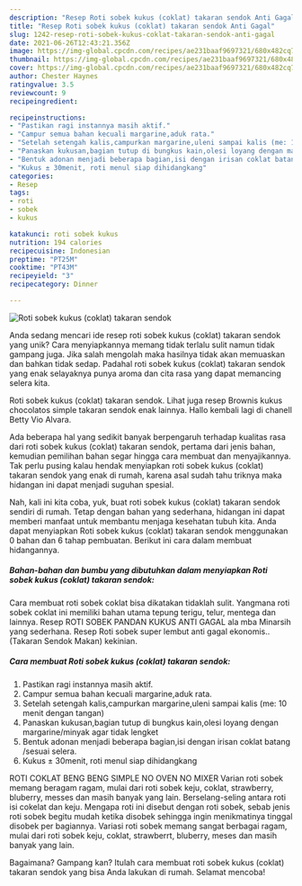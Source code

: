 ```yaml
---
description: "Resep Roti sobek kukus (coklat) takaran sendok Anti Gagal"
title: "Resep Roti sobek kukus (coklat) takaran sendok Anti Gagal"
slug: 1242-resep-roti-sobek-kukus-coklat-takaran-sendok-anti-gagal
date: 2021-06-26T12:43:21.356Z
image: https://img-global.cpcdn.com/recipes/ae231baaf9697321/680x482cq70/roti-sobek-kukus-coklat-takaran-sendok-foto-resep-utama.jpg
thumbnail: https://img-global.cpcdn.com/recipes/ae231baaf9697321/680x482cq70/roti-sobek-kukus-coklat-takaran-sendok-foto-resep-utama.jpg
cover: https://img-global.cpcdn.com/recipes/ae231baaf9697321/680x482cq70/roti-sobek-kukus-coklat-takaran-sendok-foto-resep-utama.jpg
author: Chester Haynes
ratingvalue: 3.5
reviewcount: 9
recipeingredient:

recipeinstructions:
- "Pastikan ragi instannya masih aktif."
- "Campur semua bahan kecuali margarine,aduk rata."
- "Setelah setengah kalis,campurkan margarine,uleni sampai kalis (me: 10 menit dengan tangan)"
- "Panaskan kukusan,bagian tutup di bungkus kain,olesi loyang dengan margarine/minyak agar tidak lengket"
- "Bentuk adonan menjadi beberapa bagian,isi dengan irisan coklat batang /sesuai selera."
- "Kukus ± 30menit, roti menul siap dihidangkang"
categories:
- Resep
tags:
- roti
- sobek
- kukus

katakunci: roti sobek kukus 
nutrition: 194 calories
recipecuisine: Indonesian
preptime: "PT25M"
cooktime: "PT43M"
recipeyield: "3"
recipecategory: Dinner

---
```



![Roti sobek kukus (coklat) takaran sendok](https://img-global.cpcdn.com/recipes/ae231baaf9697321/680x482cq70/roti-sobek-kukus-coklat-takaran-sendok-foto-resep-utama.jpg)

Anda sedang mencari ide resep roti sobek kukus (coklat) takaran sendok yang unik? Cara menyiapkannya memang tidak terlalu sulit namun tidak gampang juga. Jika salah mengolah maka hasilnya tidak akan memuaskan dan bahkan tidak sedap. Padahal roti sobek kukus (coklat) takaran sendok yang enak selayaknya punya aroma dan cita rasa yang dapat memancing selera kita.

Roti sobek kukus (coklat) takaran sendok. Lihat juga resep Brownis kukus chocolatos simple takaran sendok enak lainnya. Hallo kembali lagi di chanell Betty Vio Alvara.

Ada beberapa hal yang sedikit banyak berpengaruh terhadap kualitas rasa dari roti sobek kukus (coklat) takaran sendok, pertama dari jenis bahan, kemudian pemilihan bahan segar hingga cara membuat dan menyajikannya. Tak perlu pusing kalau hendak menyiapkan roti sobek kukus (coklat) takaran sendok yang enak di rumah, karena asal sudah tahu triknya maka hidangan ini dapat menjadi suguhan spesial.


Nah, kali ini kita coba, yuk, buat roti sobek kukus (coklat) takaran sendok sendiri di rumah. Tetap dengan bahan yang sederhana, hidangan ini dapat memberi manfaat untuk membantu menjaga kesehatan tubuh kita. Anda dapat menyiapkan Roti sobek kukus (coklat) takaran sendok menggunakan 0 bahan dan 6 tahap pembuatan. Berikut ini cara dalam membuat hidangannya.

<!--inarticleads1-->

##### Bahan-bahan dan bumbu yang dibutuhkan dalam menyiapkan Roti sobek kukus (coklat) takaran sendok:



Cara membuat roti sobek coklat bisa dikatakan tidaklah sulit. Yangmana roti sobek coklat ini memiliki bahan utama tepung terigu, telur, mentega dan lainnya. Resep ROTI SOBEK PANDAN KUKUS ANTI GAGAL ala mba Minarsih yang sederhana. Resep Roti sobek super lembut anti gagal ekonomis.. (Takaran Sendok Makan) kekinian. 

<!--inarticleads2-->

##### Cara membuat Roti sobek kukus (coklat) takaran sendok:

1. Pastikan ragi instannya masih aktif.
1. Campur semua bahan kecuali margarine,aduk rata.
1. Setelah setengah kalis,campurkan margarine,uleni sampai kalis (me: 10 menit dengan tangan)
1. Panaskan kukusan,bagian tutup di bungkus kain,olesi loyang dengan margarine/minyak agar tidak lengket
1. Bentuk adonan menjadi beberapa bagian,isi dengan irisan coklat batang /sesuai selera.
1. Kukus ± 30menit, roti menul siap dihidangkang


ROTI COKLAT BENG BENG SIMPLE NO OVEN NO MIXER Varian roti sobek memang beragam ragam, mulai dari roti sobek keju, coklat, strawberry, bluberry, messes dan masih banyak yang lain. Berselang-seling antara roti isi cokelat dan keju. Mengapa roti ini disebut dengan roti sobek, sebab jenis roti sobek begitu mudah ketika disobek sehingga ingin menikmatinya tinggal disobek per bagiannya. Variasi roti sobek memang sangat berbagai ragam, mulai dari roti sobek keju, coklat, strawberrt, bluberry, meses dan masih banyak yang lain. 

Bagaimana? Gampang kan? Itulah cara membuat roti sobek kukus (coklat) takaran sendok yang bisa Anda lakukan di rumah. Selamat mencoba!
